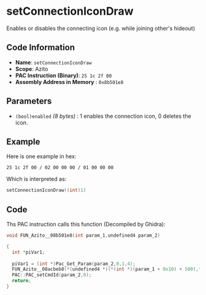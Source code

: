 # setConnectionIconDraw

Enables or disables the connecting icon (e.g. while joining other's hideout)

## Code Information

- **Name**: `setConnectionIconDraw`
- **Scope**: Azito
- **PAC Instruction (Binary)**: `25 1c 2f 00`
- **Assembly Address in Memory** : `0x8b501e8`

## Parameters

- `(bool)enabled` *(8 bytes)* : 1 enables the connection icon, 0 deletes the icon.

## Example

Here is one example in hex:

```25 1c 2f 00 / 02 00 00 00 / 01 00 00 00```

Which is interpreted as:

```c
setConnectionIconDraw((int)1)
```

## Code

Ths PAC instruction calls this function (Decompiled by Ghidra):

```c
void FUN_Azito__08b501e8(int param_1,undefined4 param_2)

{
  int *piVar1;
  
  piVar1 = (int *)Pac_Get_Param(param_2,0,1,4);
  FUN_Azito__08acbeb8(*(undefined4 *)(*(int *)(param_1 + 0x10) + 500),*piVar1 != 0);
  PAC::PAC_setCmdId(param_2,0);
  return;
}
```


